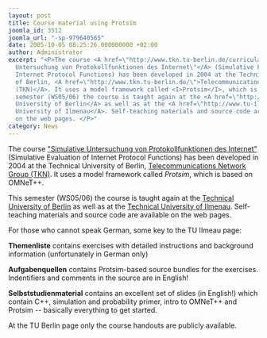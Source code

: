 ```yaml
---
layout: post
title: Course material using Protsim
joomla_id: 3512
joomla_url: "-sp-979640565"
date: 2005-10-05 08:25:26.000000000 +02:00
author: Administrator
excerpt: "<P>The course <A href=\"http://www.tkn.tu-berlin.de/curricula/SimPrak/\">\"Simulative
  Untersuchung von Protokollfunktionen des Internet\"</A> (Simulative Evaluation of
  Internet Protocol Functions) has been developed in 2004 at the Technical University
  of Berlin, <A href=\"http://www.tkn.tu-berlin.de/\">Telecommunications Network Group
  (TKN)</A>. It uses a model framework called <I>Protsim</I>, which is based on OMNeT++.</P>\r<P>This
  semester (WS05/06) the course is taught again at the <A href=\"http://www.tkn.tu-berlin.de/curricula/ws0506/SimPrak/\">Technical
  University of Berlin</A> as well as at the <A href=\"http://www.tu-ilmenau.de/site/ia/Projektseminar__Simu.simpro.0.html\">Technical
  University of Ilmenau</A>. Self-teaching materials and source code are available
  on the web pages. </P>"
category: News
---
```

<P>The course <A href="http://www.tkn.tu-berlin.de/curricula/SimPrak/">"Simulative Untersuchung von Protokollfunktionen des Internet"</A> (Simulative Evaluation of Internet Protocol Functions) has been developed in 2004 at the Technical University of Berlin, <A href="http://www.tkn.tu-berlin.de/">Telecommunications Network Group (TKN)</A>. It uses a model framework called <I>Protsim</I>, which is based on OMNeT++.</P><P>This semester (WS05/06) the course is taught again at the <A href="http://www.tkn.tu-berlin.de/curricula/ws0506/SimPrak/">Technical University of Berlin</A> as well as at the <A href="http://www.tu-ilmenau.de/site/ia/Projektseminar__Simu.simpro.0.html">Technical University of Ilmenau</A>. Self-teaching materials and source code are available on the web pages. </P><P>For those who cannot speak German, some key to the TU Ilmeau page: </P><P><STRONG>Themenliste</STRONG> contains exercises with detailed instructions and background information (unfortunately in German only)</P><P><STRONG>Aufgabenquellen</STRONG> contains Protsim-based source bundles for the exercises. Indentifiers and comments in the source are in English!</P><P><STRONG>Selbststudienmaterial</STRONG> contains an excellent set of slides (in English!) which contain C++, simulation and probability primer, intro to OMNeT++ and Protsim -- basically everything to get started.</P><P>At the TU Berlin page only the course handouts are publicly available.</P>
